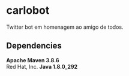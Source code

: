# carlobot
Twitter bot em homenagem ao amigo de todos.

## Dependencies

  **Apache Maven 3.8.6** \
  Red Hat, Inc. **Java 1.8.0_292**
